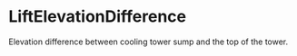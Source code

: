 LiftElevationDifference
=======================

Elevation difference between cooling tower sump and the top of the tower.
